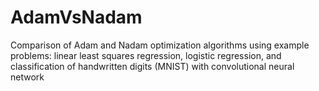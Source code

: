 # AdamVsNadam
Comparison of Adam and Nadam optimization algorithms using example problems: linear least squares regression, logistic regression, and classification of handwritten digits (MNIST) with convolutional neural network
